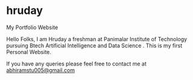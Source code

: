 # hruday
My Portfolio Website

Hello Folks, I am Hruday a freshman at Panimalar Institute of Technology pursuing Btech Artificial Intelligence and Data Science .
This is my first Personal Website.

If you have any queries please feel free to contact me at abhiramstu005@gmail.com

